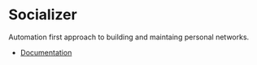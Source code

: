 # Socializer

Automation first approach to building and maintaing personal networks.

- [Documentation](/docs/index.md)